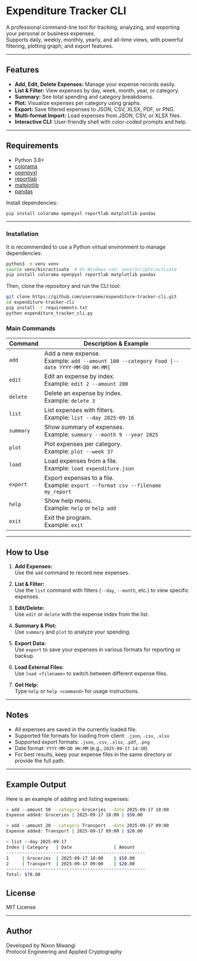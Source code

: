 # Expenditure Tracker CLI

A professional command-line tool for tracking, analyzing, and exporting your personal or business expenses.  
Supports daily, weekly, monthly, yearly, and all-time views, with powerful filtering, plotting graph, and export features.

---

## Features

- **Add, Edit, Delete Expenses:** Manage your expense records easily.
- **List & Filter:** View expenses by day, week, month, year, or category.
- **Summary:** See total spending and category breakdowns.
- **Plot:** Visualize expenses per category using graphs.
- **Export:** Save filtered expenses to JSON, CSV, XLSX, PDF, or PNG.
- **Multi-format Import:** Load expenses from JSON, CSV, or XLSX files.
- **Interactive CLI:** User-friendly shell with color-coded prompts and help.

---

## Requirements

- Python 3.8+
- [colorama](https://pypi.org/project/colorama/)
- [openpyxl](https://pypi.org/project/openpyxl/)
- [reportlab](https://pypi.org/project/reportlab/)
- [matplotlib](https://pypi.org/project/matplotlib/)
- [pandas](https://pypi.org/project/pandas/)


Install dependencies:
```sh
pip install colorama openpyxl reportlab matplotlib pandas
```

---
### Installation

It is recommended to use a Python virtual environment to manage dependencies:

```sh
python3 -m venv venv
source venv/bin/activate  # On Windows use: venv\Scripts\activate
pip install colorama openpyxl reportlab matplotlib pandas
```

Then, clone the repository and run the CLI tool:

```sh
git clone https://github.com/username/expenditure-tracker-cli.git
cd expenditure-tracker-cli
pip install -r requirements.txt
python expenditure_tracker_cli.py
```

### Main Commands

| Command   | Description & Example |
|-----------|-----------------------|
| `add`     | Add a new expense.<br>Example: `add --amount 100 --category Food [--date YYYY-MM-DD HH:MM]` |
| `edit`    | Edit an expense by index.<br>Example: `edit 2 --amount 200` |
| `delete`  | Delete an expense by index.<br>Example: `delete 3` |
| `list`    | List expenses with filters.<br>Example: `list --day 2025-09-16` |
| `summary` | Show summary of expenses.<br>Example: `summary --month 9 --year 2025` |
| `plot`    | Plot expenses per category.<br>Example: `plot --week 37` |
| `load`    | Load expenses from a file.<br>Example: `load expenditure.json` |
| `export`  | Export expenses to a file.<br>Example: `export --format csv --filename my_report` |
| `help`    | Show help menu.<br>Example: `help` or `help add` |
| `exit`    | Exit the program.<br>Example: `exit` |

---

## How to Use

1. **Add Expenses:**  
   Use the `add` command to record new expenses.

2. **List & Filter:**  
   Use the `list` command with filters (`--day`, `--month`, etc.) to view specific expenses.

3. **Edit/Delete:**  
   Use `edit` or `delete` with the expense index from the list.

4. **Summary & Plot:**  
   Use `summary` and `plot` to analyze your spending.

5. **Export Data:**  
   Use `export` to save your expenses in various formats for reporting or backup.

6. **Load External Files:**  
   Use `load <filename>` to switch between different expense files.

7. **Get Help:**  
   Type `help` or `help <command>` for usage instructions.

---

## Notes

- All expenses are saved in the currently loaded file.
- Supported file formats for loading from client: `.json`, `.csv`, `.xlsx`
- Supported export formats: `.json`, `.csv`, `.xlsx`, `.pdf`, `.png`
- Date format: `YYYY-MM-DD HH:MM` (e.g., `2025-09-17 14:30`)
- For best results, keep your expense files in the same directory or provide the full path.

---

## Example Output

Here is an example of adding and listing expenses:

```sh
> add --amount 50 --category Groceries --date 2025-09-17 18:00
Expense added: Groceries | 2025-09-17 18:00 | $50.00

> add --amount 20 --category Transport --date 2025-09-17 09:00
Expense added: Transport | 2025-09-17 09:00 | $20.00

> list --day 2025-09-17
Index | Category   | Date                | Amount
-----------------------------------------------------
1     | Groceries  | 2025-09-17 18:00    | $50.00
2     | Transport  | 2025-09-17 09:00    | $20.00
-----------------------------------------------------
Total: $70.00
```


## License

MIT License

---

## Author

Developed by Nixon Mwangi  
Protocol Engineering and Applied Cryptography
